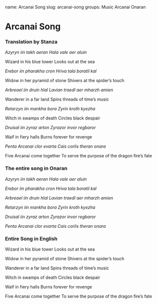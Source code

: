 name: Arcanai Song
slug: arcanai-song
groups:
    Music
    Arcanai
    Onaran

# Arcanai Song
### Translation by Stanza

*Azyryn iin takh aeran*
*Hala vale aer aluin*

Wizard in his blue tower
Looks out at the sea

*Erebor iin pharakha cron*
*Hriva tala boratil kal*

Widow in her pyramid of stone
Shivers at the spider’s touch

*Arbreael iin druin hlal*
*Lavian traedl aer mharzh amien*

Wanderer in a far land
Spins threads of time’s music

*Retarzyn iin mankha bora*
*Zyrin kroth kyezha*

Witch in swamps of death
Circles black despair

*Druisal iin zyraz arton*
*Zyrazor invor regbaror*

Waif in fiery halls
Burns forever for revenge

*Penta Arcanai clor evarta*
*Cais corlis theran onara*

Five Arcanai come together
To serve the purpose of the dragon fire’s fate

### The entire song in Onaran

*Azyryn iin takh aeran*
*Hala vale aer aluin*

*Erebor iin pharakha cron*
*Hriva tala boratil kal*

*Arbreael iin druin hlal*
*Lavian traedl aer mharzh amien*

*Retarzyn iin mankha bora*
*Zyrin kroth kyezha*

*Druisal iin zyraz arton*
*Zyrazor invor regbaror*

*Penta Arcanai clor evarta*
*Cais corlis theran onara*

### Entire Song in English

Wizard in his blue tower
Looks out at the sea

Widow in her pyramid of stone
Shivers at the spider’s touch

Wanderer in a far land
Spins threads of time’s music

Witch in swamps of death
Circles black despair

Waif in fiery halls
Burns forever for revenge

Five Arcanai come together
To serve the purpose of the dragon fire’s fate
